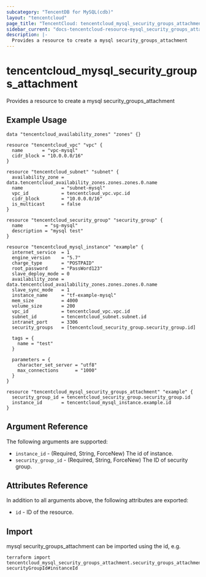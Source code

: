 ```yaml
---
subcategory: "TencentDB for MySQL(cdb)"
layout: "tencentcloud"
page_title: "TencentCloud: tencentcloud_mysql_security_groups_attachment"
sidebar_current: "docs-tencentcloud-resource-mysql_security_groups_attachment"
description: |-
  Provides a resource to create a mysql security_groups_attachment
---
```


# tencentcloud_mysql_security_groups_attachment

Provides a resource to create a mysql security_groups_attachment

## Example Usage

```hcl
data "tencentcloud_availability_zones" "zones" {}

resource "tencentcloud_vpc" "vpc" {
  name       = "vpc-mysql"
  cidr_block = "10.0.0.0/16"
}

resource "tencentcloud_subnet" "subnet" {
  availability_zone = data.tencentcloud_availability_zones.zones.zones.0.name
  name              = "subnet-mysql"
  vpc_id            = tencentcloud_vpc.vpc.id
  cidr_block        = "10.0.0.0/16"
  is_multicast      = false
}

resource "tencentcloud_security_group" "security_group" {
  name        = "sg-mysql"
  description = "mysql test"
}

resource "tencentcloud_mysql_instance" "example" {
  internet_service  = 1
  engine_version    = "5.7"
  charge_type       = "POSTPAID"
  root_password     = "PassWord123"
  slave_deploy_mode = 0
  availability_zone = data.tencentcloud_availability_zones.zones.zones.0.name
  slave_sync_mode   = 1
  instance_name     = "tf-example-mysql"
  mem_size          = 4000
  volume_size       = 200
  vpc_id            = tencentcloud_vpc.vpc.id
  subnet_id         = tencentcloud_subnet.subnet.id
  intranet_port     = 3306
  security_groups   = [tencentcloud_security_group.security_group.id]

  tags = {
    name = "test"
  }

  parameters = {
    character_set_server = "utf8"
    max_connections      = "1000"
  }
}

resource "tencentcloud_mysql_security_groups_attachment" "example" {
  security_group_id = tencentcloud_security_group.security_group.id
  instance_id       = tencentcloud_mysql_instance.example.id
}
```

## Argument Reference

The following arguments are supported:

* `instance_id` - (Required, String, ForceNew) The id of instance.
* `security_group_id` - (Required, String, ForceNew) The ID of security group.

## Attributes Reference

In addition to all arguments above, the following attributes are exported:

* `id` - ID of the resource.



## Import

mysql security_groups_attachment can be imported using the id, e.g.

```
terraform import tencentcloud_mysql_security_groups_attachment.security_groups_attachment securityGroupId#instanceId
```

